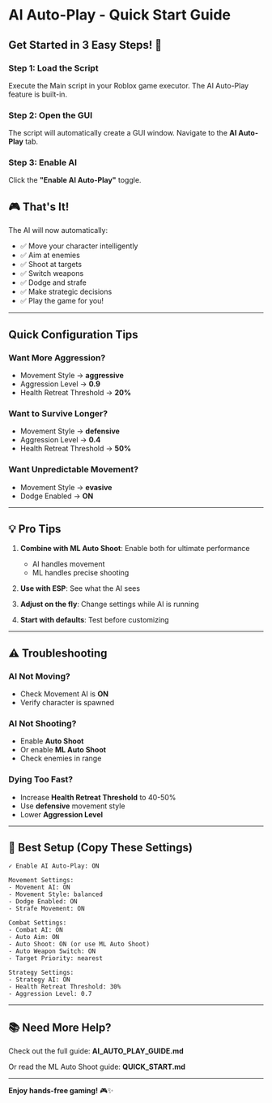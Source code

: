 # AI Auto-Play - Quick Start Guide

## Get Started in 3 Easy Steps! 🚀

### Step 1: Load the Script
Execute the Main script in your Roblox game executor. The AI Auto-Play feature is built-in.

### Step 2: Open the GUI
The script will automatically create a GUI window. Navigate to the **AI Auto-Play** tab.

### Step 3: Enable AI
Click the **"Enable AI Auto-Play"** toggle.

## 🎮 That's It!

The AI will now automatically:
- ✅ Move your character intelligently
- ✅ Aim at enemies
- ✅ Shoot at targets
- ✅ Switch weapons
- ✅ Dodge and strafe
- ✅ Make strategic decisions
- ✅ Play the game for you!

---

## Quick Configuration Tips

### Want More Aggression?
- Movement Style → **aggressive**
- Aggression Level → **0.9**
- Health Retreat Threshold → **20%**

### Want to Survive Longer?
- Movement Style → **defensive**
- Aggression Level → **0.4**
- Health Retreat Threshold → **50%**

### Want Unpredictable Movement?
- Movement Style → **evasive**
- Dodge Enabled → **ON**

---

## 💡 Pro Tips

1. **Combine with ML Auto Shoot**: Enable both for ultimate performance
   - AI handles movement
   - ML handles precise shooting

2. **Use with ESP**: See what the AI sees

3. **Adjust on the fly**: Change settings while AI is running

4. **Start with defaults**: Test before customizing

---

## ⚠️ Troubleshooting

### AI Not Moving?
- Check Movement AI is **ON**
- Verify character is spawned

### AI Not Shooting?
- Enable **Auto Shoot**
- Or enable **ML Auto Shoot**
- Check enemies in range

### Dying Too Fast?
- Increase **Health Retreat Threshold** to 40-50%
- Use **defensive** movement style
- Lower **Aggression Level**

---

## 🎯 Best Setup (Copy These Settings)

```
✓ Enable AI Auto-Play: ON

Movement Settings:
- Movement AI: ON
- Movement Style: balanced
- Dodge Enabled: ON
- Strafe Movement: ON

Combat Settings:
- Combat AI: ON
- Auto Aim: ON
- Auto Shoot: ON (or use ML Auto Shoot)
- Auto Weapon Switch: ON
- Target Priority: nearest

Strategy Settings:
- Strategy AI: ON
- Health Retreat Threshold: 30%
- Aggression Level: 0.7
```

---

## 📚 Need More Help?

Check out the full guide: **AI_AUTO_PLAY_GUIDE.md**

Or read the ML Auto Shoot guide: **QUICK_START.md**

---

**Enjoy hands-free gaming!** 🎮✨
